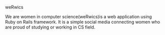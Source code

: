  weRwics 

We are women in computer science(weRwics)is a web application using Ruby on Rails framework. It is a simple social media connecting women who are proud of studying or working in CS field.

